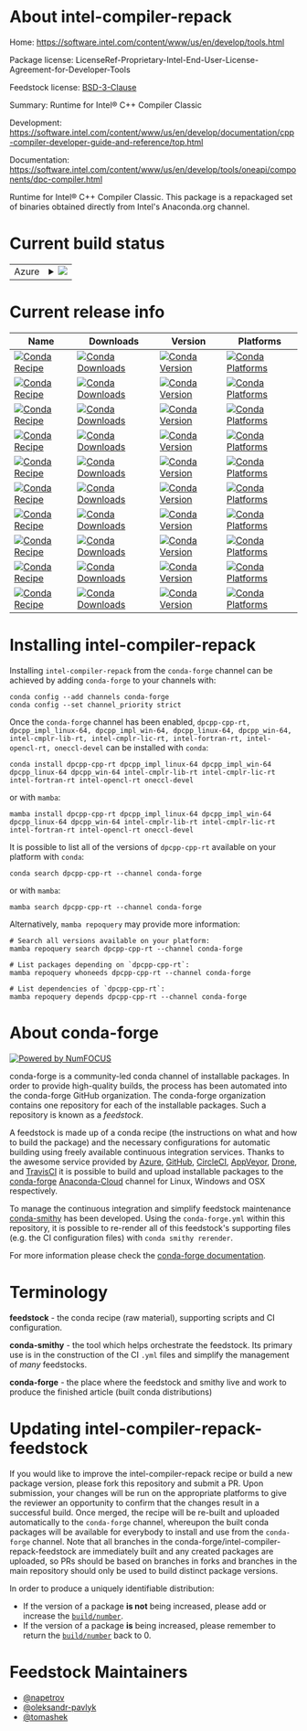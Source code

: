 About intel-compiler-repack
===========================

Home: https://software.intel.com/content/www/us/en/develop/tools.html

Package license: LicenseRef-Proprietary-Intel-End-User-License-Agreement-for-Developer-Tools

Feedstock license: [BSD-3-Clause](https://github.com/conda-forge/intel-compiler-repack-feedstock/blob/main/LICENSE.txt)

Summary: Runtime for Intel® C++ Compiler Classic

Development: https://software.intel.com/content/www/us/en/develop/documentation/cpp-compiler-developer-guide-and-reference/top.html

Documentation: https://software.intel.com/content/www/us/en/develop/tools/oneapi/components/dpc-compiler.html

Runtime for Intel® C++ Compiler Classic.
This package is a repackaged set of binaries obtained directly from Intel's Anaconda.org channel.


Current build status
====================


<table>
    
  <tr>
    <td>Azure</td>
    <td>
      <details>
        <summary>
          <a href="https://dev.azure.com/conda-forge/feedstock-builds/_build/latest?definitionId=15400&branchName=main">
            <img src="https://dev.azure.com/conda-forge/feedstock-builds/_apis/build/status/intel-compiler-repack-feedstock?branchName=main">
          </a>
        </summary>
        <table>
          <thead><tr><th>Variant</th><th>Status</th></tr></thead>
          <tbody><tr>
              <td>linux_64</td>
              <td>
                <a href="https://dev.azure.com/conda-forge/feedstock-builds/_build/latest?definitionId=15400&branchName=main">
                  <img src="https://dev.azure.com/conda-forge/feedstock-builds/_apis/build/status/intel-compiler-repack-feedstock?branchName=main&jobName=linux&configuration=linux%20linux_64_" alt="variant">
                </a>
              </td>
            </tr><tr>
              <td>osx_64</td>
              <td>
                <a href="https://dev.azure.com/conda-forge/feedstock-builds/_build/latest?definitionId=15400&branchName=main">
                  <img src="https://dev.azure.com/conda-forge/feedstock-builds/_apis/build/status/intel-compiler-repack-feedstock?branchName=main&jobName=osx&configuration=osx%20osx_64_" alt="variant">
                </a>
              </td>
            </tr><tr>
              <td>win_64</td>
              <td>
                <a href="https://dev.azure.com/conda-forge/feedstock-builds/_build/latest?definitionId=15400&branchName=main">
                  <img src="https://dev.azure.com/conda-forge/feedstock-builds/_apis/build/status/intel-compiler-repack-feedstock?branchName=main&jobName=win&configuration=win%20win_64_" alt="variant">
                </a>
              </td>
            </tr>
          </tbody>
        </table>
      </details>
    </td>
  </tr>
</table>

Current release info
====================

| Name | Downloads | Version | Platforms |
| --- | --- | --- | --- |
| [![Conda Recipe](https://img.shields.io/badge/recipe-dpcpp--cpp--rt-green.svg)](https://anaconda.org/conda-forge/dpcpp-cpp-rt) | [![Conda Downloads](https://img.shields.io/conda/dn/conda-forge/dpcpp-cpp-rt.svg)](https://anaconda.org/conda-forge/dpcpp-cpp-rt) | [![Conda Version](https://img.shields.io/conda/vn/conda-forge/dpcpp-cpp-rt.svg)](https://anaconda.org/conda-forge/dpcpp-cpp-rt) | [![Conda Platforms](https://img.shields.io/conda/pn/conda-forge/dpcpp-cpp-rt.svg)](https://anaconda.org/conda-forge/dpcpp-cpp-rt) |
| [![Conda Recipe](https://img.shields.io/badge/recipe-dpcpp_impl_linux--64-green.svg)](https://anaconda.org/conda-forge/dpcpp_impl_linux-64) | [![Conda Downloads](https://img.shields.io/conda/dn/conda-forge/dpcpp_impl_linux-64.svg)](https://anaconda.org/conda-forge/dpcpp_impl_linux-64) | [![Conda Version](https://img.shields.io/conda/vn/conda-forge/dpcpp_impl_linux-64.svg)](https://anaconda.org/conda-forge/dpcpp_impl_linux-64) | [![Conda Platforms](https://img.shields.io/conda/pn/conda-forge/dpcpp_impl_linux-64.svg)](https://anaconda.org/conda-forge/dpcpp_impl_linux-64) |
| [![Conda Recipe](https://img.shields.io/badge/recipe-dpcpp_impl_win--64-green.svg)](https://anaconda.org/conda-forge/dpcpp_impl_win-64) | [![Conda Downloads](https://img.shields.io/conda/dn/conda-forge/dpcpp_impl_win-64.svg)](https://anaconda.org/conda-forge/dpcpp_impl_win-64) | [![Conda Version](https://img.shields.io/conda/vn/conda-forge/dpcpp_impl_win-64.svg)](https://anaconda.org/conda-forge/dpcpp_impl_win-64) | [![Conda Platforms](https://img.shields.io/conda/pn/conda-forge/dpcpp_impl_win-64.svg)](https://anaconda.org/conda-forge/dpcpp_impl_win-64) |
| [![Conda Recipe](https://img.shields.io/badge/recipe-dpcpp_linux--64-green.svg)](https://anaconda.org/conda-forge/dpcpp_linux-64) | [![Conda Downloads](https://img.shields.io/conda/dn/conda-forge/dpcpp_linux-64.svg)](https://anaconda.org/conda-forge/dpcpp_linux-64) | [![Conda Version](https://img.shields.io/conda/vn/conda-forge/dpcpp_linux-64.svg)](https://anaconda.org/conda-forge/dpcpp_linux-64) | [![Conda Platforms](https://img.shields.io/conda/pn/conda-forge/dpcpp_linux-64.svg)](https://anaconda.org/conda-forge/dpcpp_linux-64) |
| [![Conda Recipe](https://img.shields.io/badge/recipe-dpcpp_win--64-green.svg)](https://anaconda.org/conda-forge/dpcpp_win-64) | [![Conda Downloads](https://img.shields.io/conda/dn/conda-forge/dpcpp_win-64.svg)](https://anaconda.org/conda-forge/dpcpp_win-64) | [![Conda Version](https://img.shields.io/conda/vn/conda-forge/dpcpp_win-64.svg)](https://anaconda.org/conda-forge/dpcpp_win-64) | [![Conda Platforms](https://img.shields.io/conda/pn/conda-forge/dpcpp_win-64.svg)](https://anaconda.org/conda-forge/dpcpp_win-64) |
| [![Conda Recipe](https://img.shields.io/badge/recipe-intel--cmplr--lib--rt-green.svg)](https://anaconda.org/conda-forge/intel-cmplr-lib-rt) | [![Conda Downloads](https://img.shields.io/conda/dn/conda-forge/intel-cmplr-lib-rt.svg)](https://anaconda.org/conda-forge/intel-cmplr-lib-rt) | [![Conda Version](https://img.shields.io/conda/vn/conda-forge/intel-cmplr-lib-rt.svg)](https://anaconda.org/conda-forge/intel-cmplr-lib-rt) | [![Conda Platforms](https://img.shields.io/conda/pn/conda-forge/intel-cmplr-lib-rt.svg)](https://anaconda.org/conda-forge/intel-cmplr-lib-rt) |
| [![Conda Recipe](https://img.shields.io/badge/recipe-intel--cmplr--lic--rt-green.svg)](https://anaconda.org/conda-forge/intel-cmplr-lic-rt) | [![Conda Downloads](https://img.shields.io/conda/dn/conda-forge/intel-cmplr-lic-rt.svg)](https://anaconda.org/conda-forge/intel-cmplr-lic-rt) | [![Conda Version](https://img.shields.io/conda/vn/conda-forge/intel-cmplr-lic-rt.svg)](https://anaconda.org/conda-forge/intel-cmplr-lic-rt) | [![Conda Platforms](https://img.shields.io/conda/pn/conda-forge/intel-cmplr-lic-rt.svg)](https://anaconda.org/conda-forge/intel-cmplr-lic-rt) |
| [![Conda Recipe](https://img.shields.io/badge/recipe-intel--fortran--rt-green.svg)](https://anaconda.org/conda-forge/intel-fortran-rt) | [![Conda Downloads](https://img.shields.io/conda/dn/conda-forge/intel-fortran-rt.svg)](https://anaconda.org/conda-forge/intel-fortran-rt) | [![Conda Version](https://img.shields.io/conda/vn/conda-forge/intel-fortran-rt.svg)](https://anaconda.org/conda-forge/intel-fortran-rt) | [![Conda Platforms](https://img.shields.io/conda/pn/conda-forge/intel-fortran-rt.svg)](https://anaconda.org/conda-forge/intel-fortran-rt) |
| [![Conda Recipe](https://img.shields.io/badge/recipe-intel--opencl--rt-green.svg)](https://anaconda.org/conda-forge/intel-opencl-rt) | [![Conda Downloads](https://img.shields.io/conda/dn/conda-forge/intel-opencl-rt.svg)](https://anaconda.org/conda-forge/intel-opencl-rt) | [![Conda Version](https://img.shields.io/conda/vn/conda-forge/intel-opencl-rt.svg)](https://anaconda.org/conda-forge/intel-opencl-rt) | [![Conda Platforms](https://img.shields.io/conda/pn/conda-forge/intel-opencl-rt.svg)](https://anaconda.org/conda-forge/intel-opencl-rt) |
| [![Conda Recipe](https://img.shields.io/badge/recipe-oneccl--devel-green.svg)](https://anaconda.org/conda-forge/oneccl-devel) | [![Conda Downloads](https://img.shields.io/conda/dn/conda-forge/oneccl-devel.svg)](https://anaconda.org/conda-forge/oneccl-devel) | [![Conda Version](https://img.shields.io/conda/vn/conda-forge/oneccl-devel.svg)](https://anaconda.org/conda-forge/oneccl-devel) | [![Conda Platforms](https://img.shields.io/conda/pn/conda-forge/oneccl-devel.svg)](https://anaconda.org/conda-forge/oneccl-devel) |

Installing intel-compiler-repack
================================

Installing `intel-compiler-repack` from the `conda-forge` channel can be achieved by adding `conda-forge` to your channels with:

```
conda config --add channels conda-forge
conda config --set channel_priority strict
```

Once the `conda-forge` channel has been enabled, `dpcpp-cpp-rt, dpcpp_impl_linux-64, dpcpp_impl_win-64, dpcpp_linux-64, dpcpp_win-64, intel-cmplr-lib-rt, intel-cmplr-lic-rt, intel-fortran-rt, intel-opencl-rt, oneccl-devel` can be installed with `conda`:

```
conda install dpcpp-cpp-rt dpcpp_impl_linux-64 dpcpp_impl_win-64 dpcpp_linux-64 dpcpp_win-64 intel-cmplr-lib-rt intel-cmplr-lic-rt intel-fortran-rt intel-opencl-rt oneccl-devel
```

or with `mamba`:

```
mamba install dpcpp-cpp-rt dpcpp_impl_linux-64 dpcpp_impl_win-64 dpcpp_linux-64 dpcpp_win-64 intel-cmplr-lib-rt intel-cmplr-lic-rt intel-fortran-rt intel-opencl-rt oneccl-devel
```

It is possible to list all of the versions of `dpcpp-cpp-rt` available on your platform with `conda`:

```
conda search dpcpp-cpp-rt --channel conda-forge
```

or with `mamba`:

```
mamba search dpcpp-cpp-rt --channel conda-forge
```

Alternatively, `mamba repoquery` may provide more information:

```
# Search all versions available on your platform:
mamba repoquery search dpcpp-cpp-rt --channel conda-forge

# List packages depending on `dpcpp-cpp-rt`:
mamba repoquery whoneeds dpcpp-cpp-rt --channel conda-forge

# List dependencies of `dpcpp-cpp-rt`:
mamba repoquery depends dpcpp-cpp-rt --channel conda-forge
```


About conda-forge
=================

[![Powered by
NumFOCUS](https://img.shields.io/badge/powered%20by-NumFOCUS-orange.svg?style=flat&colorA=E1523D&colorB=007D8A)](https://numfocus.org)

conda-forge is a community-led conda channel of installable packages.
In order to provide high-quality builds, the process has been automated into the
conda-forge GitHub organization. The conda-forge organization contains one repository
for each of the installable packages. Such a repository is known as a *feedstock*.

A feedstock is made up of a conda recipe (the instructions on what and how to build
the package) and the necessary configurations for automatic building using freely
available continuous integration services. Thanks to the awesome service provided by
[Azure](https://azure.microsoft.com/en-us/services/devops/), [GitHub](https://github.com/),
[CircleCI](https://circleci.com/), [AppVeyor](https://www.appveyor.com/),
[Drone](https://cloud.drone.io/welcome), and [TravisCI](https://travis-ci.com/)
it is possible to build and upload installable packages to the
[conda-forge](https://anaconda.org/conda-forge) [Anaconda-Cloud](https://anaconda.org/)
channel for Linux, Windows and OSX respectively.

To manage the continuous integration and simplify feedstock maintenance
[conda-smithy](https://github.com/conda-forge/conda-smithy) has been developed.
Using the ``conda-forge.yml`` within this repository, it is possible to re-render all of
this feedstock's supporting files (e.g. the CI configuration files) with ``conda smithy rerender``.

For more information please check the [conda-forge documentation](https://conda-forge.org/docs/).

Terminology
===========

**feedstock** - the conda recipe (raw material), supporting scripts and CI configuration.

**conda-smithy** - the tool which helps orchestrate the feedstock.
                   Its primary use is in the construction of the CI ``.yml`` files
                   and simplify the management of *many* feedstocks.

**conda-forge** - the place where the feedstock and smithy live and work to
                  produce the finished article (built conda distributions)


Updating intel-compiler-repack-feedstock
========================================

If you would like to improve the intel-compiler-repack recipe or build a new
package version, please fork this repository and submit a PR. Upon submission,
your changes will be run on the appropriate platforms to give the reviewer an
opportunity to confirm that the changes result in a successful build. Once
merged, the recipe will be re-built and uploaded automatically to the
`conda-forge` channel, whereupon the built conda packages will be available for
everybody to install and use from the `conda-forge` channel.
Note that all branches in the conda-forge/intel-compiler-repack-feedstock are
immediately built and any created packages are uploaded, so PRs should be based
on branches in forks and branches in the main repository should only be used to
build distinct package versions.

In order to produce a uniquely identifiable distribution:
 * If the version of a package **is not** being increased, please add or increase
   the [``build/number``](https://docs.conda.io/projects/conda-build/en/latest/resources/define-metadata.html#build-number-and-string).
 * If the version of a package **is** being increased, please remember to return
   the [``build/number``](https://docs.conda.io/projects/conda-build/en/latest/resources/define-metadata.html#build-number-and-string)
   back to 0.

Feedstock Maintainers
=====================

* [@napetrov](https://github.com/napetrov/)
* [@oleksandr-pavlyk](https://github.com/oleksandr-pavlyk/)
* [@tomashek](https://github.com/tomashek/)

